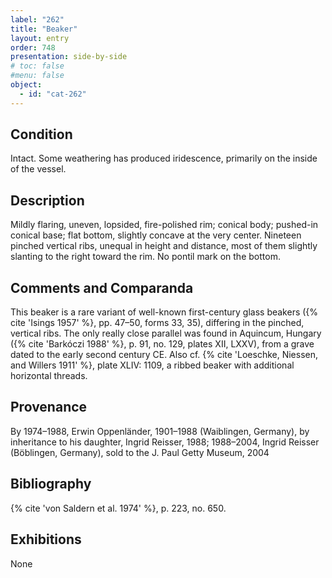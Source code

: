 ```yaml
---
label: "262"
title: "Beaker"
layout: entry
order: 748
presentation: side-by-side
# toc: false
#menu: false 
object:
  - id: "cat-262"
---
```


## Condition

Intact. Some weathering has produced iridescence, primarily on the inside of the vessel.

## Description

Mildly flaring, uneven, lopsided, fire-polished rim; conical body; pushed-in conical base; flat bottom, slightly concave at the very center. Nineteen pinched vertical ribs, unequal in height and distance, most of them slightly slanting to the right toward the rim. No pontil mark on the bottom.

## Comments and Comparanda

This beaker is a rare variant of well-known first-century glass beakers ({% cite 'Isings 1957' %}, pp. 47–50, forms 33, 35), differing in the pinched, vertical ribs. The only really close parallel was found in Aquincum, Hungary ({% cite 'Barkóczi 1988' %}, p. 91, no. 129, plates XII, LXXV), from a grave dated to the early second century CE. Also cf. {% cite 'Loeschke, Niessen, and Willers 1911' %}, plate XLIV: 1109, a ribbed beaker with additional horizontal threads.

## Provenance

By 1974–1988, Erwin Oppenländer, 1901–1988 (Waiblingen, Germany), by inheritance to his daughter, Ingrid Reisser, 1988; 1988–2004, Ingrid Reisser (Böblingen, Germany), sold to the J. Paul Getty Museum, 2004

## Bibliography

{% cite 'von Saldern et al. 1974' %}, p. 223, no. 650.

## Exhibitions

None